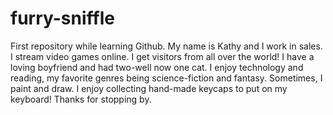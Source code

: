 # furry-sniffle
First repository while learning Github.
My name is Kathy and I work in sales. I stream video games online. I get visitors from all over the world! I have a loving boyfriend and had two-well now one cat. I enjoy technology and reading, my favorite genres being science-fiction and fantasy. Sometimes, I paint and draw. I enjoy collecting hand-made keycaps to put on my keyboard! Thanks for stopping by. 

